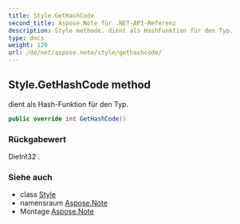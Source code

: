 ```yaml
---
title: Style.GetHashCode
second_title: Aspose.Note für .NET-API-Referenz
description: Style methode. dient als HashFunktion für den Typ.
type: docs
weight: 120
url: /de/net/aspose.note/style/gethashcode/
---
```

## Style.GetHashCode method

dient als Hash-Funktion für den Typ.

```csharp
public override int GetHashCode()
```

### Rückgabewert

DieInt32 .

### Siehe auch

* class [Style](../)
* namensraum [Aspose.Note](../../style/)
* Montage [Aspose.Note](../../../)


